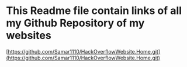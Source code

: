 # This Readme file contain links of all my Github Repository of my websites

[https://github.com/Samar1110/HackOverflowWebsite.Home.git](https://github.com/Samar1110/HackOverflowWebsite.Home.git)
